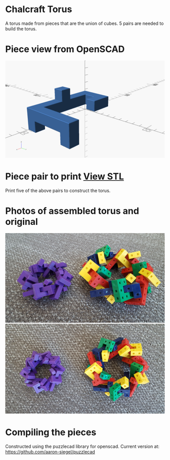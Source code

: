 # Chalcraft Torus
A torus made from pieces that are the union of cubes. 5 pairs are needed to build the torus.

# Piece view from OpenSCAD
![OpenSCAD view](https://github.com/SmoothDragon/ChalcraftChain/blob/master/ChalcraftPuzzle.png)
# Piece pair to print [View STL](https://github.com/SmoothDragon/ChalcraftChain/blob/master/ChalcraftChain.stl)
Print five of the above pairs to construct the torus.

# Photos of assembled torus and original
![Chalcraft Torus 1](https://github.com/SmoothDragon/ChalcraftChain/blob/master/ChalcraftTorus1.jpg)
![Chalcraft Torus 2](https://github.com/SmoothDragon/ChalcraftChain/blob/master/ChalcraftTorus2.jpg)

# Compiling the pieces
Constructed using the puzzlecad library for openscad. Current version at:
https://github.com/aaron-siegel/puzzlecad

